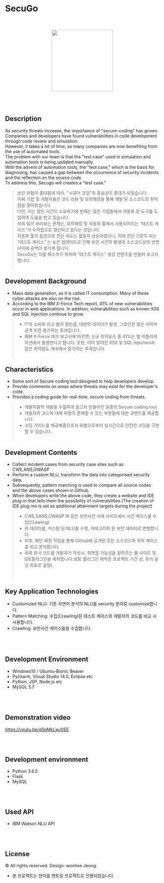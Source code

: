 # SecuGo



<p align="center">
<br><br>
<img width =200 src = "https://user-images.githubusercontent.com/28107452/49039284-b37d7480-f202-11e8-81b6-f041ebd3351a.png">
</p>
<br><br>


Description
---------------

As security threats increase, the importance of "secure-coding" has grown. <br>
Companies and developers have found vulnerabilities in code development through code review and simulation. <br>
However, it takes a lot of time, so many companies are now benefiting from the use of automated tools. <br>
The problem with our team is that the "test case" used in simulation and automation tools is being updated manually.<br>
With the advent of automation tools, the "test case," which is the basis for diagnosing, has caused a gap between the occurrence of security incidents and the reflection on the source code. <br>
To address this, Secugo will creates a "test case."
<br>
>보안 위협이 증대됨에 따라, "시큐어 코딩"의 중요성이 중대가 되었습니다. <br>
이에 기업 및 개발자들은 코드 리뷰 및 모의해킹을 통해 개발 된 소스코드의 취약점을 찾아왔습니다.<br>
다만, 이는 많은 시간이 소요되기에 현재는 많은 기업들에서 자동화 된 도구를 도입하여 도움을 받고 있습니다. <br>
 저희 팀이 바라보는 문제는, 모의해킹 및 자동화 툴에서 사용되어지는 “테스트 케이스”가 수작업으로 갱신되고 있다는 것입니다. <br>
 자동화 툴의 등장으로 진단 속도는 월등히 상승하였으나, 이에 진단 기준이 되는 “테스트 케이스” 는 늦은 업데이트로 인해 보안 사건의 발생과 소스코드상의 반영 사이에 공백이 생기게 됩니다. <br>
 SecuGo는 이를 해소하기 위하여 “테스트 케이스” 생성 컨텐츠를 만들어 보고자 합니다.
<br><br>

Development Background
-----------------------
- Mass data generation, as it is called IT consumption. Many of these cyber attacks are also on the rise.
- According to the IBM X-Force Tech report, 41% of new vulnerabilities occur in web applications. In addition, vulnerabilities such as known XSS and SQL injection continue to grow.
>-  IT의 소비화 라고 불려 질만큼, 대량의 데이터가 발생. 그로인한 많은 사이버 공격 또한 증가하는 추세입니다.
>-  IBM X-Force 테크 보고서에 따르면, 신규 취약요소 중 41%는 웹 어플리케이션에서 발생한다고 합니다. 또한, 이미 알려진 XSS 및 SQL Injection과 같은 취약점도 계속해서 증가하는 추세입니다.
<br><br>


Characteristics
---------------
- Some sort of Secure coding tool designed to help developers develop.
- Provide comments on areas where threats may exist for the developer's code.
- Provides a coding guide for real-time, secure coding from threats.
>- 개발자들의 개발을 수월하게 돕고자 만들어진 일종의 Secure coding tool.
>- 개발자의 코드에 대해 위협이 존재할 수 있는 부분들에 대한 코멘트를 제공합니다.
>- 코딩 가이드를 제공해줌으로서 위협으로부터 실시간으로 안전한 코딩을 구현할 수 있습니다.
<br><br>


Development Contents
----------------------

- Collect incident cases from security case sites such as CWE,ANS,OWASP
- Perform a custom NLU, transform the data into categorised security data.
- Subsequently, pattern matching is used to compare all source codes and the above cases shown in Github.
- When developers write the above code, they create a website and IDE plug-in that tells them the possibility of vulnerabilities.(The creation of IDE plug-ins is set as additional attainment targets during the project)

>-  CWE,SANS,OWASP 와 같은 보안사건 사례 사이트에서 사건 케이스를 수집(Crawling)<br>
>-  위 데이터를, 커스텀 된 NLU를 수행, 카테고리화 된 보안 데이터로 변형합니다.<br>
>-  이후, 패턴 매칭 작업을 통해 Github에 공개된 모든 소스코드와 위의 케이스를 비교 분석합니다.<br>
>-  위와 유사 코드를 개발자가 작성시, 취약점 가능성을 알려주는 웹 사이트 및 IDE플러그인을 제작합니다.(IDE 플러그인 제작은 프로젝트 기간 상, 추가 달성 목표로 설정)<br>
<br><br>

Key Application Technologies
-----------------------------

- Customized NLU: 기존 자연어 분석의 NLU를 security 분야로 customize합니다. <br>
- Pattern Matching: 수집(Crawling)된 테스트 케이스와 개발자의 코드를 비교 시 사용합니다.<br>
- Crawling: 보안사건 케이스들을 수집합니다.<br>

<br><br>
Development Environment
------------------------
- Windows10 / Ubuntu-Bionic Beaver <br>
- Pycharm, Visual Studio 14.0, Eclipse etc <br>
- Python, JSP, Node.js etc <br>
- MySQL 5.7

<br><br>
Demonstration video
--------------
https://youtu.be/q5pMkLwJ0EE



<br><br>

Development environment
------------------------
+ Python 3.6.5
+ Flask
+ MySQL

<br><br>

Used API
----------------
+ IBM Watson NLU API

<br><br>

License
--------------
© All rights reserved. Design: wonhee Jeong.
* 본 프로젝트는 한이음 멘토링 프로젝트로 진행되었습니다.
